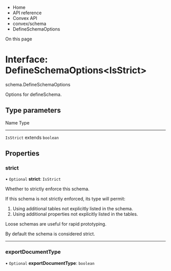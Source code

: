 <div>

<div>

<div>

<div>

-   Home
-   API reference
-   Convex API
-   convex/schema
-   DefineSchemaOptions

<div>

On this page

</div>

<div>

<div>

# Interface: DefineSchemaOptions\<IsStrict\>

</div>

schema.DefineSchemaOptions

Options for defineSchema.

## Type parameters​

  Name         Type
  ------------ -------------------
  `IsStrict`   extends `boolean`

## Properties​

### strict​

• `Optional` **strict**: `IsStrict`

Whether to strictly enforce this schema.

If this schema is not strictly enforced, its type will permit:

1.  Using additional tables not explicitly listed in the schema.
2.  Using additional properties not explicitly listed in the tables.

Loose schemas are useful for rapid prototyping.

By default the schema is considered strict.

------------------------------------------------------------------------

### exportDocumentType​

• `Optional` **exportDocumentType**: `boolean`

</div>

</div>

</div>

</div>

</div>
